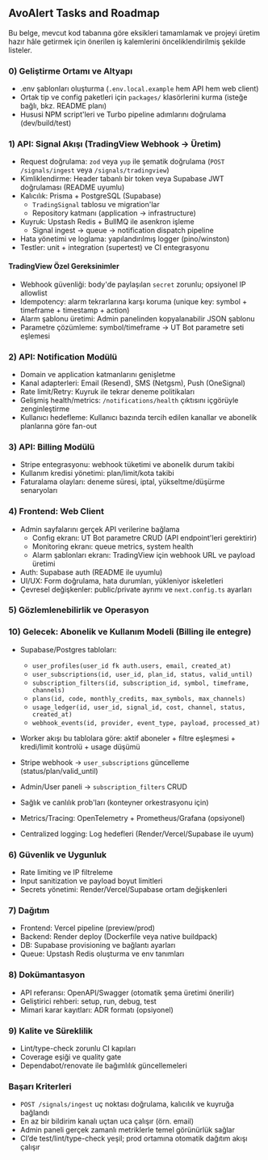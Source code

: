 ## AvoAlert Tasks and Roadmap

Bu belge, mevcut kod tabanına göre eksikleri tamamlamak ve projeyi üretim hazır hâle getirmek için önerilen iş kalemlerini önceliklendirilmiş şekilde listeler.

### 0) Geliştirme Ortamı ve Altyapı

- .env şablonları oluşturma (`.env.local.example` hem API hem web client)
- Ortak tip ve config paketleri için `packages/` klasörlerini kurma (isteğe bağlı, bkz. README planı)
- Hususi NPM script'leri ve Turbo pipeline adımlarını doğrulama (dev/build/test)

### 1) API: Signal Akışı (TradingView Webhook → Üretim)

- Request doğrulama: `zod` veya `yup` ile şematik doğrulama (`POST /signals/ingest` veya `/signals/tradingview`)
- Kimliklendirme: Header tabanlı bir token veya Supabase JWT doğrulaması (README uyumlu)
- Kalıcılık: Prisma + PostgreSQL (Supabase)
  - `TradingSignal` tablosu ve migration'lar
  - Repository katmanı (application → infrastructure)
- Kuyruk: Upstash Redis + BullMQ ile asenkron işleme
  - Signal ingest → queue → notification dispatch pipeline
- Hata yönetimi ve loglama: yapılandırılmış logger (pino/winston)
- Testler: unit + integration (supertest) ve CI entegrasyonu

#### TradingView Özel Gereksinimler

- Webhook güvenliği: body'de paylaşılan `secret` zorunlu; opsiyonel IP allowlist
- Idempotency: alarm tekrarlarına karşı koruma (unique key: symbol + timeframe + timestamp + action)
- Alarm şablonu üretimi: Admin panelinden kopyalanabilir JSON şablonu
- Parametre çözümleme: symbol/timeframe → UT Bot parametre seti eşlemesi


### 2) API: Notification Modülü

- Domain ve application katmanlarını genişletme
- Kanal adapterleri: Email (Resend), SMS (Netgsm), Push (OneSignal)
- Rate limit/Retry: Kuyruk ile tekrar deneme politikaları
- Gelişmiş health/metrics: `/notifications/health` çıktısını içgörüyle zenginleştirme
 - Kullanıcı hedefleme: Kullanıcı bazında tercih edilen kanallar ve abonelik planlarına göre fan-out

### 3) API: Billing Modülü

- Stripe entegrasyonu: webhook tüketimi ve abonelik durum takibi
- Kullanım kredisi yönetimi: plan/limit/kota takibi
- Faturalama olayları: deneme süresi, iptal, yükseltme/düşürme senaryoları

### 4) Frontend: Web Client

- Admin sayfalarını gerçek API verilerine bağlama
  - Config ekranı: UT Bot parametre CRUD (API endpoint'leri gerektirir)
  - Monitoring ekranı: queue metrics, system health
  - Alarm şablonları ekranı: TradingView için webhook URL ve payload üretimi
- Auth: Supabase auth (README ile uyumlu)
- UI/UX: Form doğrulama, hata durumları, yükleniyor iskeletleri
- Çevresel değişkenler: public/private ayrımı ve `next.config.ts` ayarları

### 5) Gözlemlenebilirlik ve Operasyon
### 10) Gelecek: Abonelik ve Kullanım Modeli (Billing ile entegre)

- Supabase/Postgres tabloları:
  - `user_profiles(user_id fk auth.users, email, created_at)`
  - `user_subscriptions(id, user_id, plan_id, status, valid_until)`
  - `subscription_filters(id, subscription_id, symbol, timeframe, channels)`
  - `plans(id, code, monthly_credits, max_symbols, max_channels)`
  - `usage_ledger(id, user_id, signal_id, cost, channel, status, created_at)`
  - `webhook_events(id, provider, event_type, payload, processed_at)`
- Worker akışı bu tablolara göre: aktif aboneler + filtre eşleşmesi + kredi/limit kontrolü + usage düşümü
- Stripe webhook → `user_subscriptions` güncelleme (status/plan/valid_until)
- Admin/User paneli → `subscription_filters` CRUD


- Sağlık ve canlılık prob'ları (konteyner orkestrasyonu için)
- Metrics/Tracing: OpenTelemetry + Prometheus/Grafana (opsiyonel)
- Centralized logging: Log hedefleri (Render/Vercel/Supabase ile uyum)

### 6) Güvenlik ve Uygunluk

- Rate limiting ve IP filtreleme
- Input sanitization ve payload boyut limitleri
- Secrets yönetimi: Render/Vercel/Supabase ortam değişkenleri

### 7) Dağıtım

- Frontend: Vercel pipeline (preview/prod)
- Backend: Render deploy (Dockerfile veya native buildpack)
- DB: Supabase provisioning ve bağlantı ayarları
- Queue: Upstash Redis oluşturma ve env tanımları

### 8) Dokümantasyon

- API referansı: OpenAPI/Swagger (otomatik şema üretimi önerilir)
- Geliştirici rehberi: setup, run, debug, test
- Mimari karar kayıtları: ADR formatı (opsiyonel)

### 9) Kalite ve Süreklilik

- Lint/type-check zorunlu CI kapıları
- Coverage eşiği ve quality gate
- Dependabot/renovate ile bağımlılık güncellemeleri

### Başarı Kriterleri

- `POST /signals/ingest` uç noktası doğrulama, kalıcılık ve kuyruğa bağlandı
- En az bir bildirim kanalı uçtan uca çalışır (örn. email)
- Admin paneli gerçek zamanlı metriklerle temel görünürlük sağlar
- CI’de test/lint/type-check yeşil; prod ortamına otomatik dağıtım akışı çalışır


